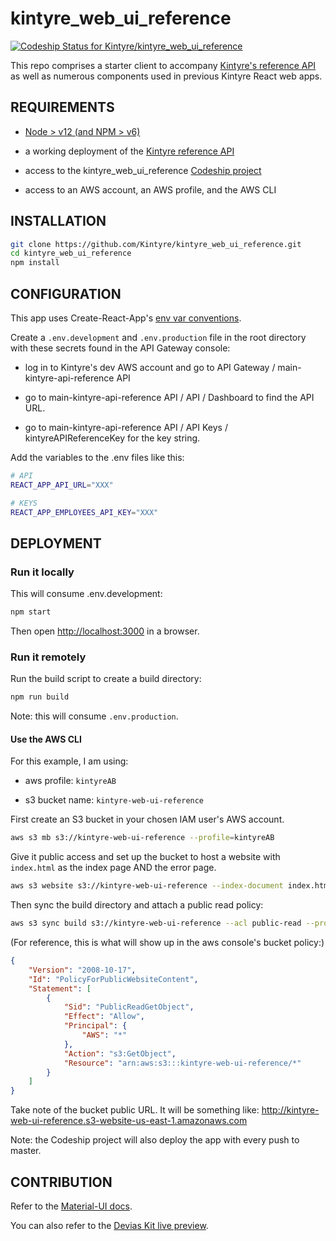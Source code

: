 # kintyre_web_ui_reference

[![Codeship Status for Kintyre/kintyre_web_ui_reference](https://app.codeship.com/projects/7f07fca0-60aa-0138-a93a-06248b2c48b8/status?branch=master)](https://app.codeship.com/projects/392637)

This repo comprises a starter client to accompany [Kintyre's reference API](https://github.com/Kintyre/kintyre_api_reference) as well as numerous components used in previous Kintyre React web apps.

## REQUIREMENTS

- [Node > v12 (and NPM > v6)](https://nodejs.org/en/download/)

- a working deployment of the [Kintyre reference API](https://github.com/Kintyre/kintyre_api_reference)

- access to the kintyre_web_ui_reference [Codeship project](https://app.codeship.com/projects/7f07fca0-60aa-0138-a93a-06248b2c48b8)

- access to an AWS account, an AWS profile, and the AWS CLI

## INSTALLATION

```bash
git clone https://github.com/Kintyre/kintyre_web_ui_reference.git
cd kintyre_web_ui_reference
npm install
```

## CONFIGURATION

This app uses Create-React-App's [env var conventions](https://create-react-app.dev/docs/adding-custom-environment-variables/).

Create a `.env.development` and `.env.production` file in the root directory with these secrets found in the API Gateway console:

- log in to Kintyre's dev AWS account and go to API Gateway / main-kintyre-api-reference API

- go to main-kintyre-api-reference API / API / Dashboard to find the API URL.

- go to main-kintyre-api-reference API / API Keys / kintyreAPIReferenceKey for the key string.

Add the variables to the .env files like this:

```bash
# API
REACT_APP_API_URL="XXX"

# KEYS
REACT_APP_EMPLOYEES_API_KEY="XXX"
```

## DEPLOYMENT

### Run it locally

This will consume .env.development:

```bash
npm start
```

Then open <http://localhost:3000> in a browser.

### Run it remotely

Run the build script to create a build directory:

```bash
npm run build
```

Note: this will consume `.env.production`.

#### Use the AWS CLI

For this example, I am using:

- aws profile: `kintyreAB`

- s3 bucket name: `kintyre-web-ui-reference`

First create an S3 bucket in your chosen IAM user's AWS account.

```bash
aws s3 mb s3://kintyre-web-ui-reference --profile=kintyreAB
```

Give it public access and set up the bucket to host a website with `index.html` as the index page AND the error page.

```bash
aws s3 website s3://kintyre-web-ui-reference --index-document index.html --error-document index.html --profile=kintyreAB
```

Then sync the build directory and attach a public read policy:

```bash
aws s3 sync build s3://kintyre-web-ui-reference --acl public-read --profile=kintyreAB
```

(For reference, this is what will show up in the aws console's bucket policy:)

```json
{
    "Version": "2008-10-17",
    "Id": "PolicyForPublicWebsiteContent",
    "Statement": [
        {
            "Sid": "PublicReadGetObject",
            "Effect": "Allow",
            "Principal": {
                "AWS": "*"
            },
            "Action": "s3:GetObject",
            "Resource": "arn:aws:s3:::kintyre-web-ui-reference/*"
        }
    ]
}
```

Take note of the bucket public URL. It will be something like: <http://kintyre-web-ui-reference.s3-website-us-east-1.amazonaws.com>

Note: the Codeship project will also deploy the app with every push to master.

## CONTRIBUTION

Refer to the [Material-UI docs](https://material-ui.com/getting-started/installation/).

You can also refer to the [Devias Kit live preview](https://material-ui.com/store/previews/devias-kit/).
